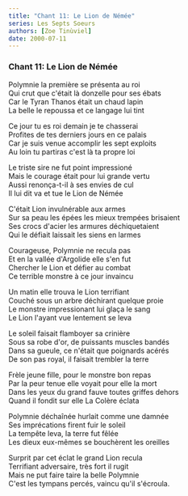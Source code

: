 ```yaml
---
title: "Chant 11: Le Lion de Némée"
series: Les Septs Soeurs
authors: [Zoe Tinùviel]
date: 2000-07-11
---
```


### Chant 11: Le Lion de Némée

Polymnie la première se présenta au roi  
Qui crut que c'était là donzelle pour ses ébats  
Car le Tyran Thanos était un chaud lapin  
La belle le repoussa et ce langage lui tint  

Ce jour tu es roi demain je te chasserai  
Profites de tes derniers jours en ce palais  
Car je suis venue accomplir les sept exploits  
Au loin tu partiras c'est là ta propre loi  

Le triste sire ne fut point impressioné  
Mais le courage était pour lui grande vertu  
Aussi renonça-t-il à ses envies de cul  
Il lui dit va et tue le Lion de Némée  

C'était Lion invulnérable aux armes  
Sur sa peau les épées les mieux trempées brisaient  
Ses crocs d'acier les armures déchiquetaient  
Qui le défiait laissait les siens en larmes  

Courageuse, Polymnie ne recula pas  
Et en la vallée d'Argolide elle s'en fut  
Chercher le Lion et défier au combat  
Ce terrible monstre à ce jour invaincu  

Un matin elle trouva le Lion terrifiant  
Couché sous un arbre déchirant quelque proie  
Le monstre impressionant lui glaça le sang  
Le Lion l'ayant vue lentement se leva  

Le soleil faisait flamboyer sa crinière  
Sous sa robe d'or, de puissants muscles bandés  
Dans sa gueule, ce n'était que poignards acérés  
De son pas royal, il faisait trembler la terre  

Frèle jeune fille, pour le monstre bon repas  
Par la peur tenue elle voyait pour elle la mort  
Dans les yeux du grand fauve toutes griffes dehors  
Quand il fondit sur elle La Colère éclata  

Polymnie déchaînée hurlait comme une damnée  
Ses imprécations firent fuir le soleil  
La tempête leva, la terre fut fêlée  
Les dieux eux-mêmes se bouchèrent les oreilles  

Surprit par cet éclat le grand Lion recula  
Terrifiant adversaire, très fort il rugit  
Mais ne put faire taire la belle Polymnie  
C'est les tympans percés, vaincu qu'il s'écroula.  